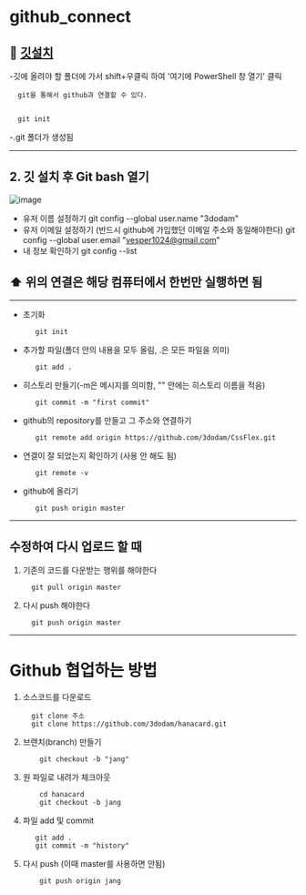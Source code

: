 # github_connect

## 🌱 [깃설치](https://git-scm.com.download/win)
   -깃에 올려야 할 폴더에 가서 shift+우클릭 하여 '여기에 PowerShell 창 열기' 클릭
   
      git을 통해서 github과 연결할 수 있다.

   
      git init 
   -.git 폴더가 생성됨
      
---------------

## 2. 깃 설치 후 Git bash 열기
![image](https://user-images.githubusercontent.com/129016953/235417851-d323af2b-ab6d-4bf7-879f-66210e661d2a.png)

* 유저 이름 설정하기
         git config --global user.name "3dodam"
* 유저 이메일 설정하기 (반드시 github에 가입했던 이메일 주소와 동일해야한다)
         git config --global user.email "vesper1024@gmail.com"
* 내 정보 확인하기
         git config --list
         
## ⬆️ 위의 연결은 해당 컴퓨터에서 한번만 실행하면 됨
-----------------------------------------------
* 초기화

         git init
         
* 추가할 파일(폴더 안의 내용을 모두 올림, .은 모든 파일을 의미)

         git add .
         
* 히스토리 만들기(-m은 메시지를 의미함, "" 안에는 히스토리 이름을 적음)

         git commit -m "first commit"
         
* github의 repository를 만들고 그 주소와 연결하기

         git remote add origin https://github.com/3dodam/CssFlex.git
         
* 연결이 잘 되었는지 확인하기 (사용 안 해도 됨)

         git remote -v
         
* github에 올리기

         git push origin master
         
-------------------------------------------------------
## 수정하여 다시 업로드 할 때
1. 기존의 코드를 다운받는 행위를 해야한다
         
         git pull origin master

2. 다시 push 해야한다
         
         git push origin master
                

------------------------------------------------------
# Github 협업하는 방법

1. 소스코드를 다운로드

         git clone 주소
         git clone https://github.com/3dodam/hanacard.git

2. 브랜치(branch) 만들기

           git checkout -b "jang"
      
3. 원 파일로 내려가 체크아웃

           cd hanacard
           git checkout -b jang
      
4. 파일 add 및 commit

          git add .
          git commit -m "history"
      
5. 다시 push (이때 master를 사용하면 안됨)

           git push origin jang
